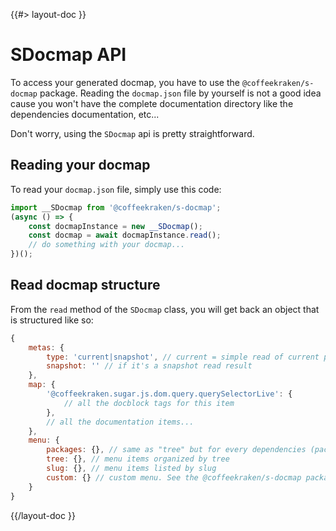 <!--
/**
 * @name            API
 * @namespace       doc.docmap
 * @type            Markdown
 * @platform        md
 * @status          stable
 * @menu            Documentation / Docmap           /doc/docmap/api
 *
 * @since           2.0.0
 * @author    Olivier Bossel <olivier.bossel@gmail.com> (https://coffeekraken.io)
 */
-->

{{#> layout-doc }}

# SDocmap API

To access your generated docmap, you have to use the `@coffeekraken/s-docmap` package. Reading the `docmap.json` file by yourself is not a good idea cause you won't have the complete documentation directory like the dependencies documentation, etc...

Don't worry, using the `SDocmap` api is pretty straightforward.

## Reading your docmap

To read your `docmap.json` file, simply use this code:

```js
import __SDocmap from '@coffeekraken/s-docmap';
(async () => {
    const docmapInstance = new __SDocmap();
    const docmap = await docmapInstance.read();
    // do something with your docmap...
})();
```

## Read docmap structure

From the `read` method of the `SDocmap` class, you will get back an object that is structured like so:

```js
{
    metas: {
        type: 'current|snapshot', // current = simple read of current package docmap / snapshot = result of a snapshot read. See @coffeekraken/s-docmap package documentation for more infos
        snapshot: '' // if it's a snapshot read result
    },
    map: {
        '@coffeekraken.sugar.js.dom.query.querySelectorLive': {
            // all the docblock tags for this item
        },
        // all the documentation items...
    },
    menu: {
        packages: {}, // same as "tree" but for every dependencies (packages)
        tree: {}, // menu items organized by tree
        slug: {}, // menu items listed by slug
        custom: {} // custom menu. See the @coffeekraken/s-docmap package documentation for more infos
    }
}
```

{{/layout-doc }}
